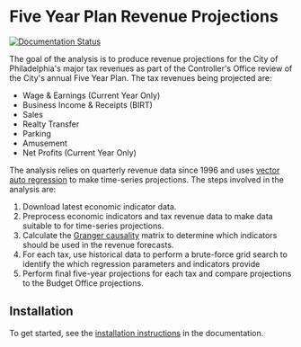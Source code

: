 # Five Year Plan Revenue Projections

[![Documentation Status](https://readthedocs.org/projects/five-year-plan-analysis/badge/?version=latest)](https://five-year-plan-analysis.readthedocs.io/en/latest/?badge=latest)
      

The goal of the analysis is to produce revenue projections for the City of Philadelphia's major tax revenues 
as part of the Controller's Office review of the City's annual Five Year Plan. The tax revenues being
projected are:

- Wage & Earnings (Current Year Only)
- Business Income & Receipts (BIRT)
- Sales
- Realty Transfer
- Parking
- Amusement
- Net Profits (Current Year Only)

The analysis relies on quarterly revenue data since 1996 and uses 
[vector auto regression](https://en.wikipedia.org/wiki/Vector_autoregression) to make time-series projections. The steps involved in the analysis are:

1. Download latest economic indicator data. 
2. Preprocess economic indicators and tax revenue data to make data suitable to for time-series projections.
3. Calculate the [Granger causality](https://en.wikipedia.org/wiki/Granger_causality) matrix to determine which indicators should be used in the revenue forecasts. 
4. For each tax, use historical data to perform a brute-force grid search to identify the which regression parameters and indicators provide 
5. Perform final five-year projections for each tax and compare projections to the Budget Office projections.


## Installation

To get started, see the [installation instructions](https://five-year-plan-analysis.readthedocs.io/en/latest/01_getting_started/installation.html) in the documentation.